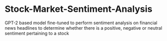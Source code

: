 # Stock-Market-Sentiment-Analysis
GPT-2 based model fine-tuned to perform sentiment analysis on financial news headlines to determine whether there is a positive, negative or neutral sentiment pertaining to a stock
